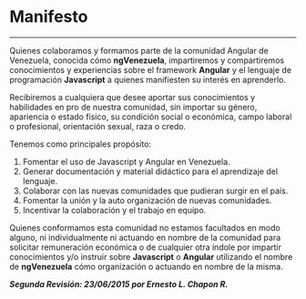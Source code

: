 # Manifesto
---

Quienes colaboramos y formamos parte de la comunidad Angular de Venezuela, conocida cómo **ngVenezuela**, impartiremos y compartiremos conocimientos y experiencias sobre el framework **Angular** y el lenguaje de programación **Javascript** a quienes manifiesten su interés en aprenderlo.

Recibiremos a cualquiera que desee aportar sus conocimientos y habilidades en pro de nuestra comunidad, sin importar su género, apariencia o estado físico, su condición social o económica, campo laboral o profesional, orientación sexual, raza o credo.

Tenemos como principales propósito:

1. Fomentar el uso de Javascript y Angular en Venezuela.
2. Generar documentación y material didáctico para el aprendizaje del lenguaje.
3. Colaborar con las nuevas comunidades que pudieran surgir en el país.
4. Fomentar la unión y la auto organización de nuevas comunidades.
5. Incentivar la colaboración y el trabajo en equipo.

Quienes conformamos esta comunidad no estamos facultados en modo alguno, ni individualmente ni actuando en nombre de la comunidad para solicitar remuneración económica o de cualquier otra índole por impartir conocimientos y/o instruir sobre **Javascript** o **Angular** utilizando el nombre de **ngVenezuela** cómo organización o actuando en nombre de la misma.

***Segunda Revisión: 23/06/2015 por Ernesto L. Chapon R.***
